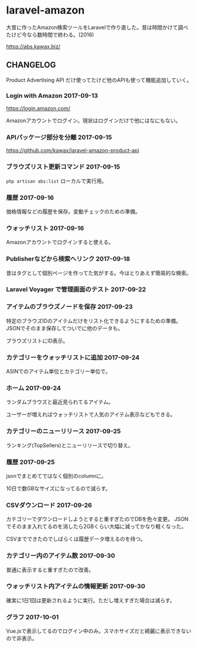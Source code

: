 # laravel-amazon

大昔に作ったAmazon検索ツールをLaravelで作り直した。昔は時間かけて調べたけど今なら数時間で終わる。(2016)

https://abs.kawax.biz/

## CHANGELOG

Product Advertising API だけ使ってたけど他のAPIも使って機能追加していく。
 
### Login with Amazon 2017-09-13
https://login.amazon.com/

Amazonアカウントでログイン。現状はログインだけで他にはなにもない。

### APIパッケージ部分を分離 2017-09-15
https://github.com/kawax/laravel-amazon-product-api

### ブラウズリスト更新コマンド 2017-09-15
`php artisan abs:list`
ローカルで実行用。

### 履歴 2017-09-16
価格情報などの履歴を保存。変動チェックのための準備。

### ウォッチリスト 2017-09-16
Amazonアカウントでログインすると使える。

### Publisherなどから検索へリンク 2017-09-18
昔はタグとして個別ページを作ってた気がする。今はとりあえず簡易的な検索。

### Laravel Voyager で管理画面のテスト 2017-09-22

### アイテムのブラウズノードを保存 2017-09-23
特定のブラウズIDのアイテムだけをリスト化できるようにするための準備。JSONでそのまま保存してついでに他のデータも。

ブラウズリストにID表示。

### カテゴリーをウォッチリストに追加 2017-09-24
ASINでのアイテム単位とカテゴリー単位で。

### ホーム 2017-09-24
ランダムブラウズと最近見られてるアイテム。

ユーザーが増えればウォッチリストで人気のアイテム表示などもできる。

### カテゴリーのニューリリース 2017-09-25
ランキング(TopSellers)とニューリリースで切り替え。

### 履歴 2017-09-25
jsonでまとめてではなく個別のcolumnに。

10日で数GBなサイズになってるので減らす。

### CSVダウンロード 2017-09-26
カテゴリーでダウンロードしようとすると重すぎたのでDBを色々変更。
JSONでそのまま入れてるのを消したら2GBくらい大幅に減ってかなり軽くなった。

CSVまでできたのでしばらくは履歴データ増えるのを待つ。

### カテゴリー内のアイテム数 2017-09-30
普通に表示すると重すぎたので改善。

### ウォッチリスト内アイテムの情報更新 2017-09-30
確実に1日1回は更新されるように実行。ただし増えすぎた場合は減らす。

### グラフ 2017-10-01
Vue.jsで表示してるのでログイン中のみ。スマホサイズだと綺麗に表示できないので非表示。

